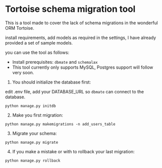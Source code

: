 # Tortoise schema migration tool

This is a tool made to cover the lack of schema migrations in the wonderful ORM Tortoise.

install requirements, add models as required in the settings, I have already provided a set of sample models.

you can use the tool as follows:

- Install prerequisites: `dbmate` and `schemalax`
- This tool currently only supports MySQL, Postgres support will follow very soon. 

1. You should initialize the database first:

edit .env file, add your DATABASE_URL so `dbmate` can connect to the database.

`python manage.py initdb`

2. Make you first migration:

`python manage.py makemigrations -n add_users_table`

3. Migrate your schema:

`python manage.py migrate`

4. If you make a mistake or with to rollback your last migration:

`python manage.py rollback`



